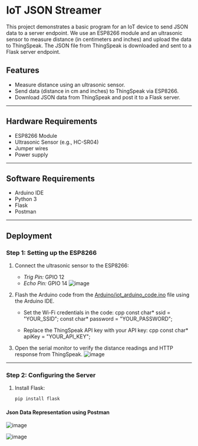 # IoT JSON Streamer

This project demonstrates a basic program for an IoT device to send JSON data to a server endpoint. We use an ESP8266 module and an ultrasonic sensor to measure distance (in centimeters and inches) and upload the data to ThingSpeak. The JSON file from ThingSpeak is downloaded and sent to a Flask server endpoint.

## Features
- Measure distance using an ultrasonic sensor.
- Send data (distance in cm and inches) to ThingSpeak via ESP8266.
- Download JSON data from ThingSpeak and post it to a Flask server.

---

## Hardware Requirements
- ESP8266 Module
- Ultrasonic Sensor (e.g., HC-SR04)
- Jumper wires
- Power supply

---

## Software Requirements
- Arduino IDE
- Python 3
- Flask
- Postman

---

## Deployment

### Step 1: Setting up the ESP8266
1. Connect the ultrasonic sensor to the ESP8266:
   - *Trig Pin:* GPIO 12
   - *Echo Pin:* GPIO 14
     ![image](https://github.com/user-attachments/assets/fdb566c7-1114-48fa-8f30-570e1ecd1182)

2. Flash the Arduino code from the [Arduino/iot_arduino_code.ino](./Arduino/ultrasonic.ino) file using the Arduino IDE.
   - Set the Wi-Fi credentials in the code:
     cpp
     const char* ssid = "YOUR_SSID";
     const char* password = "YOUR_PASSWORD";
     
   - Replace the ThingSpeak API key with your API key:
     cpp
     const char* apiKey = "YOUR_API_KEY";
     
3. Open the serial monitor to verify the distance readings and HTTP response from ThingSpeak.
   ![image](https://github.com/user-attachments/assets/dea9dc07-650a-4a6a-b42f-8d57018a0d1e)
---

### Step 2: Configuring the Server
1. Install Flask:
   ```bash    
   pip install flask
#### Json Data Representation using Postman
![image](https://github.com/user-attachments/assets/30b4f010-1c97-4410-83fc-3f84c4c1196d)

![image](https://github.com/user-attachments/assets/51c5c37f-7ae0-40a7-9002-aa63d2d19ee9)

